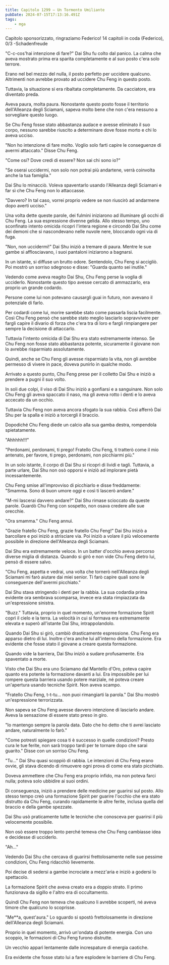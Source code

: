 ```yaml
---
title: Capitolo 1299 – Un Tormento Umiliante
pubDate: 2024-07-15T17:13:16.491Z
tags:
    - mga
---
```



Capitolo sponsorizzato, ringraziamo Federico!
14 capitoli in coda (Federico), 0/3
-Schadenfreude


"C-c-cos'hai intenzione di fare?" Dai Shu fu colto dal panico. La calma che aveva mostrato prima era sparita completamente e al suo posto c'era solo terrore.


Erano nel bel mezzo del nulla, il posto perfetto per uccidere qualcuno. Altrimenti non avrebbe provato ad uccidere Chu Feng in questo posto.


Tuttavia, la situazione si era ribaltata completamente. Da cacciatore, era diventato preda.


Aveva paura, molta paura. Nonostante questo posto fosse il territorio dell'Alleanza degli Sciamani, sapeva molto bene che non c'era nessuno a sorvegliare questo luogo.


Se Chu Feng fosse stato abbastanza audace e avesse eliminato il suo corpo, nessuno sarebbe riuscito a determinare dove fosse morto e chi lo aveva ucciso.


"Non ho intenzione di fare molto. Voglio solo farti capire le conseguenze di avermi attaccato." Disse Chu Feng.


"Come osi? Dove credi di essere? Non sai chi sono io?"


"Se oserai uccidermi, non solo non potrai più andartene, verrà coinvolta anche la tua famiglia."


Dai Shu lo minacciò. Voleva spaventarlo usando l'Alleanza degli Sciamani e far sì che Chu Feng non lo attaccasse.


"Davvero? In tal caso, vorrei proprio vedere se non riuscirò ad andarmene dopo averti ucciso."


Una volta dette queste parole, dei fulmini iniziarono ad illuminare gli occhi di Chu Feng. La sua espressione divenne gelida. Allo stesso tempo, uno sconfinato intento omicida ricoprì l'intera regione e circondò Dai Shu come dei demoni che si nascondevano nelle nuvole nere, bloccando ogni via di fuga.


"Non, non uccidermi!" Dai Shu iniziò a tremare di paura. Mentre le sue gambe si afflosciavano, i suoi pantaloni iniziarono a bagnarsi.


In un istante, si diffuse un brutto odore. Sentendolo, Chu Feng si accigliò. Poi mostrò un sorriso sdegnoso e disse: "Guarda quanto sei inutile."


Vedendo come aveva reagito Dai Shu, Chu Feng perse la voglia di ucciderlo. Nonostante questo tipo avesse cercato di ammazzarlo, era proprio un grande codardo.


Persone come lui non potevano causargli guai in futuro, non avevano il potenziale di farlo.


Per codardi come lui, morire sarebbe stato come passarla liscia facilmente. Così Chu Feng pensò che sarebbe stato meglio lasciarlo sopravvivere per fargli capire il divario di forza che c'era tra di loro e fargli rimpiangere per sempre la decisione di attaccarlo.


Tuttavia l'intento omicida di Dai Shu era stato estremamente intenso. Se Chu Feng non fosse stato abbastanza potente, sicuramente il giovane non lo avrebbe risparmiato assolutamente.


Quindi, anche se Chu Feng gli avesse risparmiato la vita, non gli avrebbe permesso di vivere in pace, doveva punirlo in qualche modo.


Arrivato a questo punto, Chu Feng prese per il colletto Dai Shu e iniziò a prendere a pugni il suo volto.


In soli due colpi, il viso di Dai Shu iniziò a gonfiarsi e a sanguinare. Non solo Chu Feng gli aveva spaccato il naso, ma gli aveva rotto i denti e lo aveva accecato da un occhio.


Tuttavia Chu Feng non aveva ancora sfogato la sua rabbia. Così afferrò Dai Shu per la spalla e iniziò a torcergli il braccio.


Dopodiché Chu Feng diede un calcio alla sua gamba destra, rompendola spietatamente.


"Ahhhhh!!!"


"Perdonami, perdonami, ti prego! Fratello Chu Feng, ti tratterò come il mio antenato, per favore, ti prego, perdonami, non picchiarmi più."


In un solo istante, il corpo di Dai Shu si ricoprì di lividi e tagli. Tuttavia, a parte urlare, Dai Shu non osò opporsi e iniziò ad implorare pietà incessantemente.


Chu Feng smise all'improvviso di picchiarlo e disse freddamente: "Smamma. Sono di buon umore oggi e così ti lascerò andare."


"M-mi lascerai davvero andare?" Dai Shu rimase scioccato da queste parole. Guardò Chu Feng con sospetto, non osava credere alle sue orecchie.


"Ora smamma." Chu Feng annuì.


"Grazie fratello Chu Feng, grazie fratello Chu Feng!" Dai Shu iniziò a barcollare e poi iniziò a strisciare via. Poi iniziò a volare il più velocemente possibile in direzione dell'Alleanza degli Sciamani.


Dai Shu era estremamente veloce. In un batter d'occhio aveva percorso diverse miglia di distanza. Quando si girò e non vide Chu Feng dietro lui, pensò di essere salvo.


"Chu Feng, aspetta e vedrai, una volta che tornerò nell'Alleanza degli Sciamani mi farò aiutare dai miei senior. Ti farò capire quali sono le conseguenze dell'avermi picchiato."


Dai Shu stava stringendo i denti per la rabbia. La sua codardia prima evidente ora sembrava scomparsa, invece era stata rimpiazzata da un'espressione sinistra.


"Buzz." Tuttavia, proprio in quel momento, un'enorme formazione Spirit coprì il cielo e la terra. La velocità in cui si formava era estremamente elevata e superò all'istante Dai Shu, intrappolandolo.


Quando Dai Shu si girò, cambiò drasticamente espressione. Chu Feng era apparso dietro di lui. Inoltre c'era anche lui all'interno della formazione. Era evidente che fosse stato il giovane a creare questa formazione.


Quando vide la barriera, Dai Shu iniziò a sudare profusamente. Era spaventato a morte.


Visto che Dai Shu era uno Sciamano dal Mantello d'Oro, poteva capire quanto era potente la formazione davanti a lui. Era impossibile per lui rompere questa barriera usando potere marziale, né poteva creare un'apertura usando tecniche Spirit. Non aveva scampo.


"Fratello Chu Feng, t-t-tu... non puoi rimangiarti la parola." Dai Shu mostrò un'espressione terrorizzata.


Non sapeva se Chu Feng avesse davvero intenzione di lasciarlo andare. Aveva la sensazione di essere stato preso in giro.


"Io mantengo sempre la parola data. Dato che ho detto che ti avrei lasciato andare, naturalmente lo farò."


"Come potresti spiegare cosa ti è successo in quelle condizioni? Presto cura le tue ferite, non sarà troppo tardi per te tornare dopo che sarai guarito." Disse con un sorriso Chu Feng.


"Tu..." Dai Shu quasi scoppiò di rabbia. Le intenzioni di Chu Feng erano ovvie, gli stava dicendo di rimuovere ogni prova di come era stato picchiato.


Doveva ammettere che Chu Feng era proprio infido, ma non poteva farci nulla; poteva solo ubbidire ai suoi ordini.


Di conseguenza, iniziò a prendere delle medicine per guarirsi sul posto. Allo stesso tempo creò una formazione Spirit per guarire l'occhio che era stato distrutto da Chu Feng, curando rapidamente le altre ferite, inclusa quella del braccio e della gambe spezzate.


Dai Shu usò praticamente tutte le tecniche che conosceva per guarirsi il più velocemente possibile.


Non osò essere troppo lento perché temeva che Chu Feng cambiasse idea e decidesse di ucciderlo.


"Ah..."


Vedendo Dai Shu che cercava di guarirsi frettolosamente nelle sue pessime condizioni, Chu Feng ridacchiò lievemente.


Poi decise di sedersi a gambe incrociate a mezz'aria e iniziò a godersi lo spettacolo.


La formazione Spirit che aveva creato era a doppio strato. Il primo funzionava da sigillo e l'altro era di occultamento.


Quindi Chu Feng non temeva che qualcuno li avrebbe scoperti, né aveva timore che qualcuno lo scoprisse.


"Me**a, quest'aura." Lo sguardo si spostò frettolosamente in direzione dell'Alleanza degli Sciamani.


Proprio in quel momento, arrivò un'ondata di potente energia. Con uno scoppio, le formazioni di Chu Feng furono distrutte.


Un vecchio apparì lentamente dalle increspature di energia caotiche.


Era evidente che fosse stato lui a fare esplodere le barriere di Chu Feng.
                                


                                



